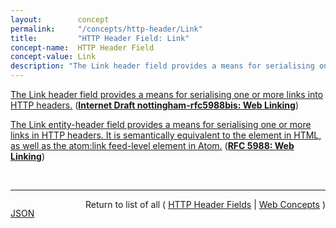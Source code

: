 ```yaml
---
layout:        concept
permalink:     "/concepts/http-header/Link"
title:         "HTTP Header Field: Link"
concept-name:  HTTP Header Field
concept-value: Link
description: "The Link header field provides a means for serialising one or more links into HTTP headers."
---
```


[The Link header field provides a means for serialising one or more links into HTTP headers.](http://tools.ietf.org/html/draft-nottingham-rfc5988bis#section-3 "Read documentation for HTTP Header Field &#34;Link&#34;") (**[Internet Draft nottingham-rfc5988bis: Web Linking](/specs/IETF/I-D/nottingham-rfc5988bis "This specification defines a way to indicate the relationships between resources on the Web (&#34;links&#34;) and the type of those relationships (&#34;link relation types&#34;). It also defines the use of such links in HTTP headers with the Link header field.")**)

[The Link entity-header field provides a means for serialising one or more links in HTTP headers. It is semantically equivalent to the <LINK> element in HTML, as well as the atom:link feed-level element in Atom.](http://tools.ietf.org/html/rfc5988#section-5 "Read documentation for HTTP Header Field &#34;Link&#34;") (**[RFC 5988: Web Linking](/specs/IETF/RFC/5988 "This document specifies relation types for Web links, and defines a registry for them. It also defines the use of such links in HTTP headers with the Link header field.")**)

<br/>
<hr/>

<p style="float : left"><a href="./Link.json" title="JSON representing this particular Web Concept value">JSON</a></p>
<p style="text-align: right">Return to list of all ( <a href="../http-header/">HTTP Header Fields</a> | <a href="../">Web Concepts</a> )</p>
